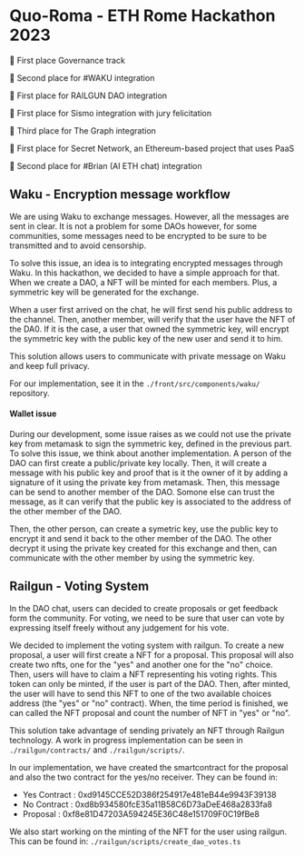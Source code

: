 # Quo-Roma - ETH Rome Hackathon 2023

🥇 First place Governance track

🥈 Second place for #WAKU integration

🥇 First place for RAILGUN DAO integration

🥇 First place for Sismo integration with jury felicitation

🥉 Third place for The Graph integration

🥇 First place for Secret Network, an Ethereum-based project that uses PaaS

🥈 Second place for #Brian (AI ETH chat) integration

## Waku - Encryption message workflow

We are using Waku to exchange messages. However, all the messages are sent in clear. It is not a problem for some DAOs however, for some communities, some messages need to be encrypted to be sure to be transmitted and to avoid censorship.

To solve this issue, an idea is to integrating encrypted messages through Waku. In this hackathon, we decided to have a simple approach for that. When we create a DAO, a NFT will be minted for each members. Plus, a symmetric key will be generated for the exchange.

When a user first arrived on the chat, he will first send his public address to the channel. Then, another member, will verify that the user have the NFT of the DA0. If it is the case, a user that owned the symmetric key, will encrypt the symmetric key with the public key of the new user and send it to him.

This solution allows users to communicate with private message on Waku and keep full privacy.

For our implementation, see it in the `./front/src/components/waku/` repository.

#### Wallet issue

During our development, some issue raises as we could not use the private key from metamask to sign the symmetric key, defined in the previous part. To solve this issue, we think about another implementation. A person of the DAO can first create a public/private key locally. Then, it will create a message with his public key and proof that is it the owner of it by adding a signature of it using the private key from metamask. Then, this message can be send to another member of the DAO. Somone else can trust the message, as it can verify that the public key is associated to the address of the other member of the DAO.

Then, the other person, can create a symetric key, use the public key to encrypt it and send it back to the other member of the DAO. The other decrypt it using the private key created for this exchange and then, can communicate with the other member by using the symmetric key.

## Railgun - Voting System

In the DAO chat, users can decided to create proposals or get feedback form the community. For voting, we need to be sure that user can vote by expressing itself freely without any judgement for his vote.

We decided to implement the voting system with railgun. To create a new proposal, a user will first create a NFT for a proposal. This proposal will also create two nfts, one for the "yes" and another one for the "no" choice. Then, users will have to claim a NFT representing his voting rights. This token can only be minted, if the user is part of the DAO. Then, after minted, the user will have to send this NFT to one of the two available choices address (the "yes" or "no" contract). When, the time period is finished, we can called the NFT proposal and count the number of NFT in "yes" or "no".

This solution take advantage of sending privately an NFT through Railgun technology.
A work in progress implementation can be seen in `./railgun/contracts/` and `./railgun/scripts/`.

In our implementation, we have created the smartcontract for the proposal and also the two contract for the yes/no receiver. They can be found in:

- Yes Contract : 0xd9145CCE52D386f254917e481eB44e9943F39138
- No Contract : 0xd8b934580fcE35a11B58C6D73aDeE468a2833fa8
- Proposal : 0xf8e81D47203A594245E36C48e151709F0C19fBe8

We also start working on the minting of the NFT for the user using railgun. This can be found in: `./railgun/scripts/create_dao_votes.ts`
